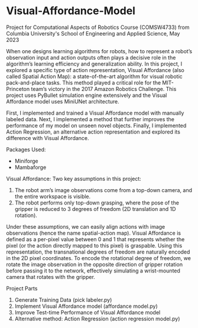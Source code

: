 # Visual-Affordance-Model
Project for Computational Aspects of Robotics Course (COMSW4733) from Columbia University's School of Engineering and Applied Science, May 2023

When one designs learning algorithms for robots, how to represent a robot’s observation input and action outputs often plays a decisive role in the algorithm’s learning efficiency and generalization ability. In this project, I explored a specific type of action representation, Visual Affordance (also called Spatial Action Map): a state-of-the-art algorithm for visual robotic pack-and-place tasks. This method played a critical role for the MIT-Princeton team’s victory in the 2017 Amazon Robotics Challenge. This project uses PyBullet simulation engine extensively and the Visual Affordance model uses MiniUNet architecture.

First, I implemented and trained a Visual Affordance model with manually labeled data. Next, I implemented a method that further improves the performance of my model on unseen novel objects. Finally, I implemented Action Regression, an alternative action representation and explored its difference with Visual Affordance.

Packages Used:
- Miniforge
- Mambaforge

Visual Affordance:
Two key assumptions in this project:
1. The robot arm’s image observations come from a top-down camera, and the entire workspace is visible.
2. The robot performs only top-down grasping, where the pose of the gripper is reduced to 3 degrees of freedom (2D translation and 1D rotation).

Under these assumptions, we can easily align actions with image observations (hence the name spatial-action map). Visual Affordance is defined as a per-pixel value between 0 and 1 that represents whether the pixel (or the action directly mapped to this pixel) is graspable. Using this representation, the transnational degrees of freedom are naturally encoded in the 2D pixel coordinates. To encode the rotational degree of freedom, we rotate the image observation in the opposite direction of gripper rotation before passing it to the network, effectively simulating a wrist-mounted camera that rotates with the gripper.

Project Parts
1. Generate Training Data (pick labeler.py)
2. Implement Visual Affordance model (affordance model.py)
3. Improve Test-time Performance of Visual Affordance model
4. Alternative method: Action Regression (action regression model.py)
